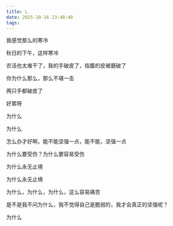 ```yaml
---
title: L
date: 2025-10-16 23:48:48
tags:
---
```


我感觉那么的寒冷

秋日的下午，这样寒冷

农活也太难干了，我的手破皮了，指腹的皮被磨破了

你为什么那么，那么不堪一击

两只手都破皮了

好累呀

为什么

为什么

怎么办才好啊，能不能坚强一点，能不能，坚强一点

为什么要受伤？为什么要容易受伤

为什么永无止境

为什么永无止境

为什么，为什么，为什么，这么容易痛苦

是不是我不问为什么，我不觉得自己是脆弱的，我才会真正的坚强呢？

为什么
